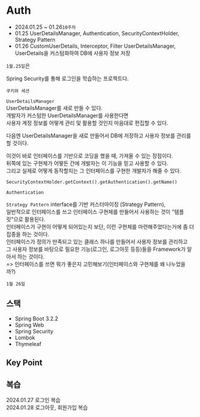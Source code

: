 # Auth

- 2024.01.25 ~ 01.26`10주차`
- 01.25 UserDetailsManager, Authentication, SecurityContextHolder, Strategy Pattern
- 01.26 CustomUserDetails, Interceptor, Filter 
UserDetailsManager, UserDetails을 커스텀화하여 DB에 사용자 정보 저장

`1월.25일`은 

Spring Security를 통해 로그인을 학습하는 프로젝트다.

`쿠키와 세션`

`UserDetailsManager`  
UserDetailsManager를 새로 만들 수 있다.  
개발자가 커스텀한 UserDetailsManager를 사용한다면   
사용자 계정 정보를 어떻게 관리 및 활용할 것인지 마음대로 편집할 수 있다.

다음엔 UserDetailsManager을 새로 만들어서 DB에 저장하고 사용자 정보를 관리를 할 것이다.

이것이 바로 인터페이스를 기반으로 코딩을 했을 때, 가져올 수 있는 장점이다.  
뒤쪽에 있는 구현체가 어떻든 간에 개발자는 이 기능을 믿고 사용할 수 있다.  
그리고 실제로 어떻게 동작할지는 그 인터페이스를 구현한 개발자가 해줄 수 있다.

`SecurityContextHolder.getContext().getAuthentication().getName()`

`Authentication`

`Strategy Pattern`
interface를 기반 커스터마이징 (Strategy Pattern),  
일반적으로 인터페이스를 쓰고 인터페이스 구현체를 만들어서 사용하는 것이 "템플릿"으로 활용된다.  
인터페이스가 구현이 어떻게 되어있는지 보단, 이런 구현체를 마련해주었다는거에 좀 더 집중을 하는 것이다.  
인터페이스가 정의가 만족되고 있는 클래스 하나를 만들어서 사용자 정보를 관리하고  
그 사용자 정보를 바탕으로 필요한 기능(로그인, 로그아웃 등등)들을 Framework가 알아서 하는 것이다.    
=> 인터페이스를 쓰면 뭐가 좋은지 고민해보기(인터페이스와 구현체를 왜 나누었을까?)  

`1월 26일`

## 스택

- Spring Boot 3.2.2
- Spring Web
- Spring Security
- Lombok
- Thymeleaf

## Key Point


## 복습
2024.01.27 로그인 복습  
2024.01.28 로그아웃, 회원가입 복습

